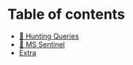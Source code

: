 # Table of contents

* [🥷 Hunting Queries](README.md)
* [👺 MS Sentinel](ms-sentinel.md)
* [Extra](extra.md)
